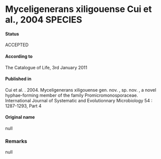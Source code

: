 Myceligenerans xiligouense Cui et al., 2004 SPECIES
=======

#### Status
ACCEPTED

#### According to
The Catalogue of Life, 3rd January 2011

#### Published in
Cui et al. . 2004. Myceligenerans xiligouense gen. nov. , sp. nov. , a novel hyphae-forming member of the family Promicromonosporaceae. International Journal of Systematic and Evolutionnary Microbiology 54 : 1287-1293, Part 4

#### Original name
null

### Remarks
null